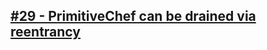 ## [#29 - PrimitiveChef can be drained via reentrancy](https://github.com/secureum/CARE/blob/main/Primitive-12-2021.pdf)
